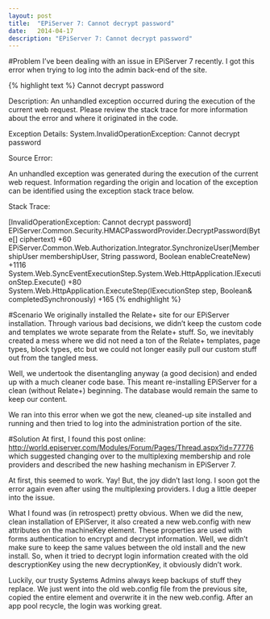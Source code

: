 ```yaml
---
layout: post
title:  "EPiServer 7: Cannot decrypt password"
date:   2014-04-17
description: "EPiServer 7: Cannot decrypt password"
---
```


#Problem
I’ve been dealing with an issue in EPiServer 7 recently.  I got this error when trying to log into the admin back-end of the site.

{% highlight text %}
Cannot decrypt password

Description: An unhandled exception occurred during the execution of the current web request. Please review the stack trace for more information about the error and where it originated in the code.

Exception Details: System.InvalidOperationException: Cannot decrypt password

Source Error:

An unhandled exception was generated during the execution of the current web request. Information regarding the origin and location of the exception can be identified using the exception stack trace below.

Stack Trace:

[InvalidOperationException: Cannot decrypt password]
EPiServer.Common.Security.HMACPasswordProvider.DecryptPassword(Byte[] ciphertext) +60
EPiServer.Common.Web.Authorization.Integrator.SynchronizeUser(MembershipUser membershipUser, String password, Boolean enableCreateNew) +1116
System.Web.SyncEventExecutionStep.System.Web.HttpApplication.IExecutionStep.Execute() +80
System.Web.HttpApplication.ExecuteStep(IExecutionStep step, Boolean& completedSynchronously) +165
{% endhighlight %}

#Scenario
We originally installed the Relate+ site for our EPiServer installation. Through various bad decisions, we didn’t keep the custom code and templates we wrote separate from the Relate+ stuff. So, we inevitably created a mess where we did not need a ton of the Relate+ templates, page types, block types, etc but we could not longer easily pull our custom stuff out from the tangled mess.

Well, we undertook the disentangling anyway (a good decision) and ended up with a much cleaner code base. This meant re-installing EPiServer for a clean (without Relate+) beginning. The database would remain the same to keep our content.

We ran into this error when we got the new, cleaned-up site installed and running and then tried to log into the administration portion of the site.

#Solution
At first, I found this post online: http://world.episerver.com/Modules/Forum/Pages/Thread.aspx?id=77776 which suggested changing over to the multiplexing membership and role providers and described the new hashing mechanism in EPiServer 7.

At first, this seemed to work. Yay! But, the joy didn’t last long. I soon got the error again even after using the multiplexing providers. I dug a little deeper into the issue.

What I found was (in retrospect) pretty obvious. When we did the new, clean installation of EPiServer, it also created a new web.config with new attributes on the machineKey element. These properties are used with forms authentication to encrypt and decrypt information. Well, we didn’t make sure to keep the same values between the old install and the new install. So, when it tried to decrypt login information created with the old descryptionKey using the new decryptionKey, it obviously didn’t work.

Luckily, our trusty Systems Admins always keep backups of stuff they replace. We just went into the old web.config file from the previous site, copied the entire <machineKey> element and overwrite it in the new web.config. After an app pool recycle, the login was working great.